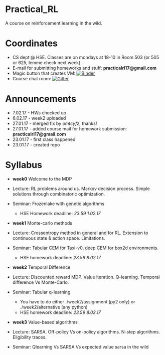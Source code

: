 # Practical_RL
A course on reinforcement learning in the wild.

# Coordinates
* CS dept @ HSE. Classes are on mondays at 18-10 in Room 503 (or 505 or 625, lemme check next week).
* E-mail for submitting homeworks and stuff: __practicalrl17@gmail.com__
* Magic button that creates VM: [![Binder](http://mybinder.org/badge.svg)](http://mybinder.org:/repo/yandexdataschool/practical_rl)
* Course chat room: [![Gitter](https://camo.githubusercontent.com/90098c3e02322a58e3f4eba3837b3d3127e7da4f/68747470733a2f2f6261646765732e6769747465722e696d2f79616e646578646174617363686f6f6c2f4167656e744e65742e737667)](https://gitter.im/yandexdataschool/Practical_RL)

# Announcements
* 7.02.17 - HWs checked up
* 6.02.17 - week2 uploaded
* 27.01.17 - merged fix by _omtcyfz_, thanks!
* 27.01.17 - added course mail for homework submission: __practicalrl17@gmail.com__
* 23.01.17 - first class happened
* 23.01.17 - created repo

# Syllabus
* __week0__ Welcome to the MDP
 * Lecture: RL problems around us. Markov decision process. Simple solutions through combinatoric optimization.
 * Seminar: Frozenlake with genetic algorithms
    * HSE Homework deadline: _23.59 1.02.17_
* __week1__ Monte-carlo methods
 * Lecture: Crossentropy method in general and for RL. Extension to continuous state & action space. Limitations.
 * Seminar: Tabular CEM for Taxi-v0, deep CEM for box2d environments.
    * HSE homework deadline: _23.59 8.02.17_
* __week2__ Temporal Difference
 * Lecture: Discounted reward MDP. Value iteration. Q-learning. Temporal difference Vs Monte-Carlo.
 * Seminar: Tabular q-learning
    * You have to do either ./week2/assignment (py2 only) or ./week2/alternative (any python)
    * HSE homework deadline: _23.59 8.02.17_

* __week3__ Value-based algorithms
 * Lecture: SARSA. Off-policy Vs on-policy algorithms. N-step algorithms. Eligibility traces.
 * Seminar: Qlearning Vs SARSA Vs expected value sarsa in the wild
 
